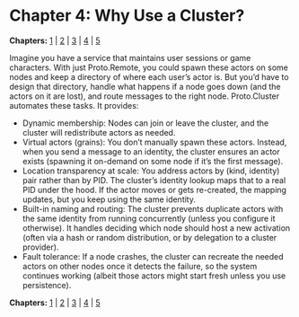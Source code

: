 # Chapter 4: Why Use a Cluster?

**Chapters:** [1](../chapter-1/) | [2](../chapter-2/) | [3](../chapter-3/) | [4](../chapter-4/) | [5](../chapter-5/)


Imagine you have a service that maintains user sessions or game characters. With just Proto.Remote, you could spawn these actors on some nodes and keep a directory of where each user’s actor is. But you’d have to design that directory, handle what happens if a node goes down (and the actors on it are lost), and route messages to the right node. Proto.Cluster automates these tasks. It provides:

- Dynamic membership: Nodes can join or leave the cluster, and the cluster will redistribute actors as needed.
- Virtual actors (grains): You don’t manually spawn these actors. Instead, when you send a message to an identity, the cluster ensures an actor exists (spawning it on-demand on some node if it’s the first message).
- Location transparency at scale: You address actors by (kind, identity) pair rather than by PID. The cluster’s identity lookup maps that to a real PID under the hood. If the actor moves or gets re-created, the mapping updates, but you keep using the same identity.
- Built-in naming and routing: The cluster prevents duplicate actors with the same identity from running concurrently (unless you configure it otherwise). It handles deciding which node should host a new activation (often via a hash or random distribution, or by delegation to a cluster provider).
- Fault tolerance: If a node crashes, the cluster can recreate the needed actors on other nodes once it detects the failure, so the system continues working (albeit those actors might start fresh unless you use persistence).

**Chapters:** [1](../chapter-1/) | [2](../chapter-2/) | [3](../chapter-3/) | [4](../chapter-4/) | [5](../chapter-5/)

